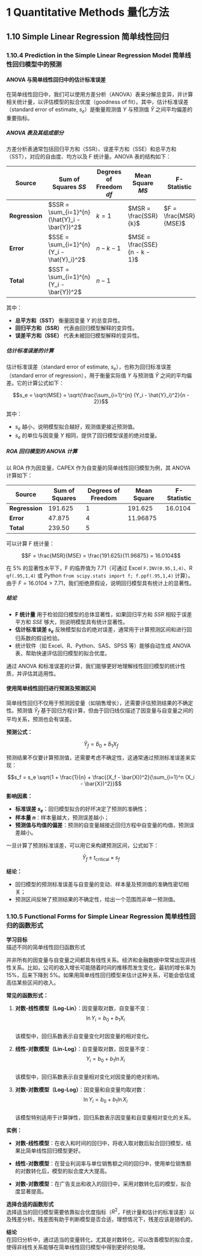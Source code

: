 # 1 Quantitative Methods 量化方法
## 1.10 Simple Linear Regression 简单线性回归
### 1.10.4 Prediction in the Simple Linear Regression Model 简单线性回归模型中的预测
#### ANOVA 与简单线性回归中的估计标准误差

在简单线性回归中，我们可以使用方差分析（ANOVA）表来分解总变异，并计算相关统计量，以评估模型的拟合优度（goodness of fit）。其中，估计标准误差（standard error of estimate, $s_e$）是衡量观测值 $Y$ 与预测值 $\hat{Y}$ 之间平均偏差的重要指标。

##### **ANOVA 表及其组成部分**
方差分析表通常包括回归平方和（SSR）、误差平方和（SSE）和总平方和（SST），对应的自由度、均方以及 F 统计量。ANOVA 表的结构如下：

| **Source**  | **Sum of Squares** $SS$  | **Degrees of Freedom** $df$ | **Mean Square** $MS$ | **F-Statistic** |
|------------|-----------------------------|-------------------------------|-------------------------|-----------------|
| **Regression** | $SSR = \sum_{i=1}^{n} (\hat{Y}_i - \bar{Y})^2$ | $k = 1$ | $MSR = \frac{SSR}{k}$ | $F = \frac{MSR}{MSE}$ |
| **Error** | $SSE = \sum_{i=1}^{n} (Y_i - \hat{Y}_i)^2$ | $n - k - 1$ | $MSE = \frac{SSE}{n - k - 1}$ | |
| **Total** | $SST = \sum_{i=1}^{n} (Y_i - \bar{Y})^2$ | $n - 1$ | | |

其中：
- **总平方和（SST）** 衡量因变量 $Y$ 的总变异性。
- **回归平方和（SSR）** 代表由回归模型解释的变异性。
- **误差平方和（SSE）** 代表未被回归模型解释的变异性。

##### **估计标准误差的计算**
估计标准误差（standard error of estimate, $s_e$），也称为回归标准误差（standard error of regression），用于衡量实际值 $Y$ 与预测值 $\hat{Y}$ 之间的平均偏差。它的计算公式如下：

$$s_e = \sqrt{MSE} = \sqrt{\frac{\sum_{i=1}^{n} (Y_i - \hat{Y}_i)^2}{n - 2}}$$

其中：
- $s_e$ 越小，说明模型拟合越好，观测值更接近预测值。
- $s_e$ 的单位与因变量 $Y$ 相同，提供了回归模型误差的绝对度量。

##### **ROA 回归模型的 ANOVA 计算**
以 ROA 作为因变量，CAPEX 作为自变量的简单线性回归模型为例，其 ANOVA 计算如下：

| **Source**  | **Sum of Squares** | **Degrees of Freedom** | **Mean Square** | **F-Statistic** |
|------------|------------------|----------------------|----------------|----------------|
| **Regression** | 191.625 | 1 | 191.625 | 16.0104 |
| **Error** | 47.875 | 4 | 11.96875 | |
| **Total** | 239.50 | 5 | | |

可以计算 F 统计量：

$$F = \frac{MSR}{MSE} = \frac{191.625}{11.96875} = 16.0104$$

在 5% 的显著性水平下，F 的临界值为 7.71（可通过 Excel `F.INV(0.95,1,4)`、R `qf(.95,1,4)` 或 Python `from scipy.stats import f; f.ppf(.95,1,4)` 计算）。由于 $F = 16.0104 > 7.71$，我们拒绝原假设，说明回归模型具有统计上的显著性。

##### **结论**
- **F 统计量** 用于检验回归模型的总体显著性，如果回归平方和 $SSR$ 相较于误差平方和 $SSE$ 够大，则说明模型具有统计显著性。
- **估计标准误差 $s_e$** 反映模型拟合的绝对误差，通常用于计算预测区间和进行回归系数的假设检验。
- 统计软件（如 Excel、R、Python、SAS、SPSS 等）能够自动生成 ANOVA 表，帮助快速评估回归模型的拟合优度。

通过 ANOVA 和标准误差的计算，我们能够更好地理解线性回归模型的统计性质，并评估其适用性。

#### 使用简单线性回归进行预测及预测区间

简单线性回归不仅用于预测因变量（如销售增长），还需要评估预测结果的不确定性。预测值 $\hat{Y}_f$ 基于回归方程计算，但由于回归线仅描述了因变量与自变量之间的平均关系，预测也会有误差。

**预测公式：**

$$\hat{Y}_f = \hat{b}_0 + \hat{b}_1 X_f$$

预测结果不仅要计算预测值，还需要考虑不确定性，这通常通过预测标准误差来实现：

$$s_f = s_e \sqrt{1 + \frac{1}{n} + \frac{(X_f - \bar{X})^2}{\sum_{i=1}^n (X_i - \bar{X})^2}}$$

**影响因素：**
- **标准误差 $s_e$**：回归模型拟合的好坏决定了预测的准确性；
- **样本量 $n$**：样本量越大，预测误差越小；
- **预测值与均值的偏差**：预测的自变量越接近回归方程中自变量的均值，预测误差越小。

一旦计算了预测标准误差，可以用它来构建预测区间，公式如下：

$$\hat{Y}_f \pm t_{\text{critical}} \times s_f$$

**结论：**
- 回归模型的预测标准误差与自变量的变动、样本量及预测值的准确性密切相关；
- 预测区间反映了预测结果的不确定性，给出一个范围而非单一预测值。

### 1.10.5 Functional Forms for Simple Linear Regression 简单线性回归的函数形式

**学习目标**  
描述不同的简单线性回归函数形式

并非所有的因变量与自变量之间都具有线性关系。经济和金融数据中常常出现非线性关系。比如，公司的收入增长可能随着时间的推移而发生变化，最初的增长率为 15%，后来下降到 5%。如果用简单线性回归模型来估计这种关系，可能会低估或高估某些区间的收入。

**常见的函数形式：**
1. **对数-线性模型（Log-Lin）**：因变量取对数，自变量不变：
   $$ \ln Y_i = b_0 + b_1 X_i $$  
   该模型中，回归系数表示自变量变化时因变量的相对变化。

2. **线性-对数模型（Lin-Log）**：自变量取对数，因变量不变：
   $$ Y_i = b_0 + b_1 \ln X_i $$  
   该模型中，回归系数表示自变量相对变化对因变量的绝对影响。

3. **对数-对数模型（Log-Log）**：因变量和自变量均取对数：
   $$ \ln Y_i = b_0 + b_1 \ln X_i $$  
   该模型特别适用于计算弹性，回归系数表示因变量和自变量相对变化的关系。

**实例：**

- **对数-线性模型**：在收入和时间的回归中，将收入取对数后拟合回归模型，结果比简单线性回归模型更好。

- **线性-对数模型**：在营业利润率与单位销售额之间的回归中，使用单位销售额的对数转化后，模型的拟合度大大提高。

- **对数-对数模型**：在广告支出和收入的回归中，采用对数转化后的模型，拟合度显著提高。

**选择合适的函数形式**  
选择适当的回归模型需要依靠拟合优度指标（$R^2$，F统计量和估计的标准误差）以及残差分析。残差图有助于判断模型是否合适，理想情况下，残差应该是随机的。

**结论**  
在回归分析中，通过适当的变量转化，尤其是对数转化，可以改善模型的拟合度，使得非线性关系能够在简单线性回归模型中得到更好的处理。